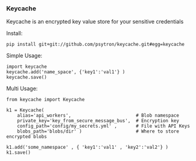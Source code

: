 ### Keycache
Keycache is an encrypted key value store for your sensitive credentials


Install:
    
    pip install git+git://github.com/psytron/keycache.git#egg=keycache

Simple Usage:
    
    import keycache
    keycache.add('name_space', {'key1':'val1'} )
    keycache.save()


Multi Usage:
    
    from keycache import Keycache
      
    k1 = Keycache( 
        alias='api_workers',                        # Blob namespace
        private_key='key_from_secure_message_bus',  # Encryption key
        config_path='config/my_secrets.yml' ,       # File with API Keys
        blobs_path='blobs/dir' )                    # Where to store encrypted blobs
    
    k1.add('some_namespace' , { 'key1':'val1' , 'key2':'val2'} )
    k1.save() 

